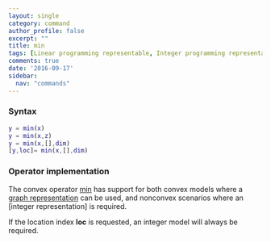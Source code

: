 ```yaml
---
layout: single
category: command
author_profile: false
excerpt: ""
title: min
tags: [Linear programming representable, Integer programming representable]
comments: true
date: '2016-09-17'
sidebar:
  nav: "commands"
---
```



### Syntax

````matlab
y = min(x)
y = min(x,z)
y = min(x,[],dim)
[y,loc]= min(x,[],dim)
````

### Operator implementation

The convex operator [min](/command/min) has support for both convex models where a [graph representation](/tutorial/nonlinearoperatorsgraphmodels) can be used, and nonconvex scenarios where an [integer representation] is required.

If the location index **loc** is requested, an integer model will always be required.
